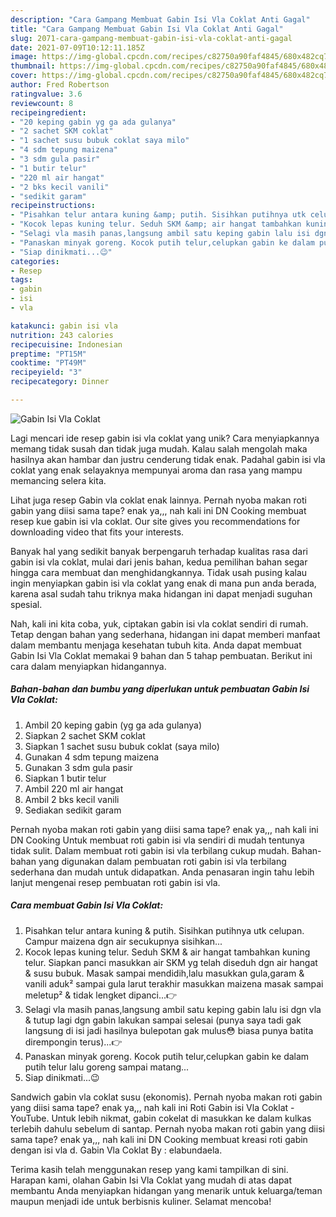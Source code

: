 ```yaml
---
description: "Cara Gampang Membuat Gabin Isi Vla Coklat Anti Gagal"
title: "Cara Gampang Membuat Gabin Isi Vla Coklat Anti Gagal"
slug: 2071-cara-gampang-membuat-gabin-isi-vla-coklat-anti-gagal
date: 2021-07-09T10:12:11.185Z
image: https://img-global.cpcdn.com/recipes/c82750a90faf4845/680x482cq70/gabin-isi-vla-coklat-foto-resep-utama.jpg
thumbnail: https://img-global.cpcdn.com/recipes/c82750a90faf4845/680x482cq70/gabin-isi-vla-coklat-foto-resep-utama.jpg
cover: https://img-global.cpcdn.com/recipes/c82750a90faf4845/680x482cq70/gabin-isi-vla-coklat-foto-resep-utama.jpg
author: Fred Robertson
ratingvalue: 3.6
reviewcount: 8
recipeingredient:
- "20 keping gabin yg ga ada gulanya"
- "2 sachet SKM coklat"
- "1 sachet susu bubuk coklat saya milo"
- "4 sdm tepung maizena"
- "3 sdm gula pasir"
- "1 butir telur"
- "220 ml air hangat"
- "2 bks kecil vanili"
- "sedikit garam"
recipeinstructions:
- "Pisahkan telur antara kuning &amp; putih. Sisihkan putihnya utk celupan. Campur maizena dgn air secukupnya sisihkan..."
- "Kocok lepas kuning telur. Seduh SKM &amp; air hangat tambahkan kuning telur. Siapkan panci masukkan air SKM yg telah diseduh dgn air hangat &amp; susu bubuk. Masak sampai mendidih,lalu masukkan gula,garam &amp; vanili aduk² sampai gula larut terakhir masukkan maizena masak sampai meletup² &amp; tidak lengket dipanci...👉"
- "Selagi vla masih panas,langsung ambil satu keping gabin lalu isi dgn vla &amp; tutup lagi dgn gabin lakukan sampai selesai (punya saya tadi gak langsung di isi jadi hasilnya bulepotan gak mulus😳 biasa punya batita dirempongin terus)...👉"
- "Panaskan minyak goreng. Kocok putih telur,celupkan gabin ke dalam putih telur lalu goreng sampai matang..."
- "Siap dinikmati...😉"
categories:
- Resep
tags:
- gabin
- isi
- vla

katakunci: gabin isi vla 
nutrition: 243 calories
recipecuisine: Indonesian
preptime: "PT15M"
cooktime: "PT49M"
recipeyield: "3"
recipecategory: Dinner

---
```



![Gabin Isi Vla Coklat](https://img-global.cpcdn.com/recipes/c82750a90faf4845/680x482cq70/gabin-isi-vla-coklat-foto-resep-utama.jpg)

Lagi mencari ide resep gabin isi vla coklat yang unik? Cara menyiapkannya memang tidak susah dan tidak juga mudah. Kalau salah mengolah maka hasilnya akan hambar dan justru cenderung tidak enak. Padahal gabin isi vla coklat yang enak selayaknya mempunyai aroma dan rasa yang mampu memancing selera kita.

Lihat juga resep Gabin vla coklat enak lainnya. Pernah nyoba makan roti gabin yang diisi sama tape? enak ya,,, nah kali ini DN Cooking membuat resep kue gabin isi vla coklat. Our site gives you recommendations for downloading video that fits your interests.

Banyak hal yang sedikit banyak berpengaruh terhadap kualitas rasa dari gabin isi vla coklat, mulai dari jenis bahan, kedua pemilihan bahan segar hingga cara membuat dan menghidangkannya. Tidak usah pusing kalau ingin menyiapkan gabin isi vla coklat yang enak di mana pun anda berada, karena asal sudah tahu triknya maka hidangan ini dapat menjadi suguhan spesial.


Nah, kali ini kita coba, yuk, ciptakan gabin isi vla coklat sendiri di rumah. Tetap dengan bahan yang sederhana, hidangan ini dapat memberi manfaat dalam membantu menjaga kesehatan tubuh kita. Anda dapat membuat Gabin Isi Vla Coklat memakai 9 bahan dan 5 tahap pembuatan. Berikut ini cara dalam menyiapkan hidangannya.

<!--inarticleads1-->

##### Bahan-bahan dan bumbu yang diperlukan untuk pembuatan Gabin Isi Vla Coklat:

1. Ambil 20 keping gabin (yg ga ada gulanya)
1. Siapkan 2 sachet SKM coklat
1. Siapkan 1 sachet susu bubuk coklat (saya milo)
1. Gunakan 4 sdm tepung maizena
1. Gunakan 3 sdm gula pasir
1. Siapkan 1 butir telur
1. Ambil 220 ml air hangat
1. Ambil 2 bks kecil vanili
1. Sediakan sedikit garam


Pernah nyoba makan roti gabin yang diisi sama tape? enak ya,,, nah kali ini DN Cooking Untuk membuat roti gabin isi vla sendiri di mudah tentunya tidak sulit. Dalam membuat roti gabin isi vla terbilang cukup mudah. Bahan-bahan yang digunakan dalam pembuatan roti gabin isi vla terbilang sederhana dan mudah untuk didapatkan. Anda penasaran ingin tahu lebih lanjut mengenai resep pembuatan roti gabin isi vla. 

<!--inarticleads2-->

##### Cara membuat Gabin Isi Vla Coklat:

1. Pisahkan telur antara kuning &amp; putih. Sisihkan putihnya utk celupan. Campur maizena dgn air secukupnya sisihkan...
1. Kocok lepas kuning telur. Seduh SKM &amp; air hangat tambahkan kuning telur. Siapkan panci masukkan air SKM yg telah diseduh dgn air hangat &amp; susu bubuk. Masak sampai mendidih,lalu masukkan gula,garam &amp; vanili aduk² sampai gula larut terakhir masukkan maizena masak sampai meletup² &amp; tidak lengket dipanci...👉
1. Selagi vla masih panas,langsung ambil satu keping gabin lalu isi dgn vla &amp; tutup lagi dgn gabin lakukan sampai selesai (punya saya tadi gak langsung di isi jadi hasilnya bulepotan gak mulus😳 biasa punya batita dirempongin terus)...👉
1. Panaskan minyak goreng. Kocok putih telur,celupkan gabin ke dalam putih telur lalu goreng sampai matang...
1. Siap dinikmati...😉


Sandwich gabin vla coklat susu (ekonomis). Pernah nyoba makan roti gabin yang diisi sama tape? enak ya,,, nah kali ini Roti Gabin isi Vla Coklat - YouTube. Untuk lebih nikmat, gabin cokelat di masukkan ke dalam kulkas terlebih dahulu sebelum di santap. Pernah nyoba makan roti gabin yang diisi sama tape? enak ya,,, nah kali ini DN Cooking membuat kreasi roti gabin dengan isi vla d. Gabin Vla Coklat By : elabundaela. 

Terima kasih telah menggunakan resep yang kami tampilkan di sini. Harapan kami, olahan Gabin Isi Vla Coklat yang mudah di atas dapat membantu Anda menyiapkan hidangan yang menarik untuk keluarga/teman maupun menjadi ide untuk berbisnis kuliner. Selamat mencoba!
